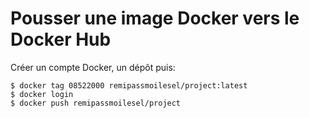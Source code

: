 # Pousser une image Docker vers le Docker Hub

Créer un compte Docker, un dépôt puis:

	$ docker tag 08522000 remipassmoilesel/project:latest
	$ docker login
	$ docker push remipassmoilesel/project


